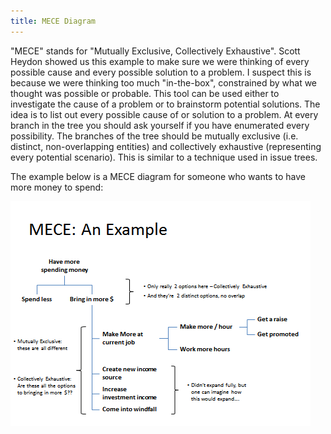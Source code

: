 ```yaml
---
title: MECE Diagram
---
```


"MECE" stands for "Mutually Exclusive, Collectively Exhaustive".  Scott Heydon showed us this example to make sure we were thinking of every possible cause and every possible solution to a problem.   I suspect this is because we were thinking too much "in-the-box", constrained by what we thought was possible or probable.  This tool can be used either to investigate the cause of a problem or to brainstorm potential solutions.  The idea is to list out every possible cause of or solution to a problem.  At every branch in the tree you should ask yourself if you have enumerated every possibility.  The branches of the tree should be mutually exclusive (i.e. distinct, non-overlapping entities) and collectively exhaustive (representing every potential scenario).  This is similar to a technique used in issue trees.

The example below is a MECE diagram for someone who wants to have more money to spend:

![MECE Diagram](assets/mece-example.png)
